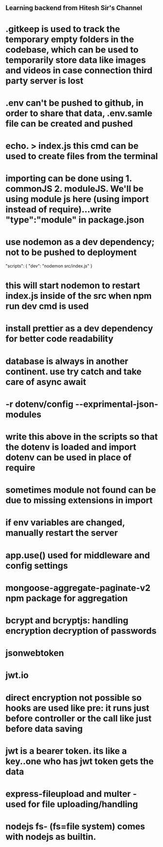 ## Learning backend from Hitesh Sir's Channel

# .gitkeep is used to track the temporary empty folders in the codebase, which can be used to temporarily store data like images and videos in case connection third party server is lost

# .env can't be pushed to github, in order to share that data, .env.samle file can be created and pushed

# echo. > index.js this cmd can be used to create files from the terminal

# importing can be done using 1. commonJS 2. moduleJS. We'll be using module js here (using import instead of require)...write "type":"module" in package.json

# use nodemon as a dev dependency; not to be pushed to deployment
"scripts": {
    "dev": "nodemon src/index.js"
  }
# this will start nodemon to restart index.js inside of the src when npm run dev cmd is used

# install prettier as a dev dependency for better code readability 

# database is always in another continent. use try catch and take care of async await

# -r dotenv/config --exprimental-json-modules 
# write this above in the scripts so that the dotenv is loaded and import dotenv can be used in place of require

# sometimes module not found can be due to missing extensions in import

# if env variables are changed, manually restart the server

# app.use() used for middleware and config settings

# mongoose-aggregate-paginate-v2 npm package for aggregation

# bcrypt and bcryptjs: handling encryption decryption of passwords

# jsonwebtoken

# jwt.io

# direct encryption not possible so hooks are used like pre: it runs just before controller or the call like just before data saving

# jwt is a bearer token. its like a key..one who has jwt token gets the data

# express-fileupload and multer - used for file uploading/handling

# nodejs fs- (fs=file system) comes with nodejs as builtin.